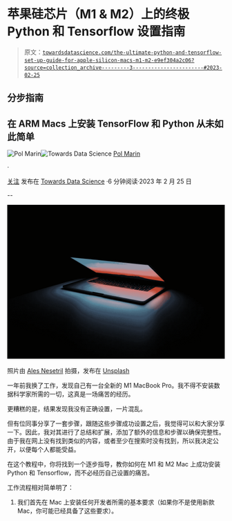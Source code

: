 # **苹果硅芯片（M1 & M2）上的终极 Python 和 Tensorflow 设置指南**

> 原文：[`towardsdatascience.com/the-ultimate-python-and-tensorflow-set-up-guide-for-apple-silicon-macs-m1-m2-e9ef304a2c06?source=collection_archive---------3-----------------------#2023-02-25`](https://towardsdatascience.com/the-ultimate-python-and-tensorflow-set-up-guide-for-apple-silicon-macs-m1-m2-e9ef304a2c06?source=collection_archive---------3-----------------------#2023-02-25)

## 分步指南

## 在 ARM Macs 上安装 TensorFlow 和 Python 从未如此简单

[](https://polmarin.medium.com/?source=post_page-----e9ef304a2c06--------------------------------)![Pol Marin](https://polmarin.medium.com/?source=post_page-----e9ef304a2c06--------------------------------)[](https://towardsdatascience.com/?source=post_page-----e9ef304a2c06--------------------------------)![Towards Data Science](https://towardsdatascience.com/?source=post_page-----e9ef304a2c06--------------------------------) [Pol Marin](https://polmarin.medium.com/?source=post_page-----e9ef304a2c06--------------------------------)

·

[关注](https://medium.com/m/signin?actionUrl=https%3A%2F%2Fmedium.com%2F_%2Fsubscribe%2Fuser%2F1fa43cc443e7&operation=register&redirect=https%3A%2F%2Ftowardsdatascience.com%2Fthe-ultimate-python-and-tensorflow-set-up-guide-for-apple-silicon-macs-m1-m2-e9ef304a2c06&user=Pol+Marin&userId=1fa43cc443e7&source=post_page-1fa43cc443e7----e9ef304a2c06---------------------post_header-----------) 发布在 [Towards Data Science](https://towardsdatascience.com/?source=post_page-----e9ef304a2c06--------------------------------) ·6 分钟阅读·2023 年 2 月 25 日

--

[](https://medium.com/m/signin?actionUrl=https%3A%2F%2Fmedium.com%2F_%2Fbookmark%2Fp%2Fe9ef304a2c06&operation=register&redirect=https%3A%2F%2Ftowardsdatascience.com%2Fthe-ultimate-python-and-tensorflow-set-up-guide-for-apple-silicon-macs-m1-m2-e9ef304a2c06&source=-----e9ef304a2c06---------------------bookmark_footer-----------)![](img/2cd7fe5600bcbb2c4b7f9f2473504fe0.png)

照片由 [Ales Nesetril](https://unsplash.com/de/@alesnesetril?utm_source=medium&utm_medium=referral) 拍摄，发布在 [Unsplash](https://unsplash.com/?utm_source=medium&utm_medium=referral)

一年前我换了工作，发现自己有一台全新的 M1 MacBook Pro。我不得不安装数据科学家所需的一切，这真是一场痛苦的经历。

更糟糕的是，结果发现我没有正确设置，一片混乱。

但有位同事分享了一套步骤，跟随这些步骤成功设置之后，我觉得可以和大家分享一下。因此，我对其进行了总结和扩展，添加了额外的信息和步骤以确保完整性。由于我在网上没有找到类似的内容，或者至少在搜索时没有找到，所以我决定公开，以便每个人都能受益。

在这个教程中，你将找到一个逐步指导，教你如何在 M1 和 M2 Mac 上成功安装 Python 和 Tensorflow，而不必经历自己设置的痛苦。

工作流程相对简单明了：

1.  我们首先在 Mac 上安装任何开发者所需的基本要求（如果你不是使用新款 Mac，你可能已经具备了这些要求）。
